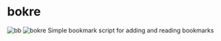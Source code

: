 # bokre
![bb](https://github.com/gimlevala/bokre/assets/55126692/0c352220-5d35-4a10-9c7d-f5e16bc31854)
![bokre](https://github.com/gimlevala/bokre/assets/55126692/2ce2afec-b756-4a20-b1e9-f8dce28eb719)
Simple bookmark script for adding and reading bookmarks
